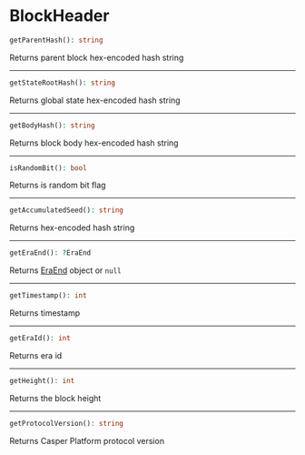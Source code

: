 # BlockHeader

```php
getParentHash(): string
```
Returns parent block hex-encoded hash string

---
```php
getStateRootHash(): string
```
Returns global state hex-encoded hash string

---
```php
getBodyHash(): string
```
Returns block body hex-encoded hash string

---
```php
isRandomBit(): bool
```
Returns is random bit flag

---
```php
getAccumulatedSeed(): string
```
Returns hex-encoded hash string

---
```php
getEraEnd(): ?EraEnd
```
Returns [EraEnd](EraEnd.md) object or `null`

---
```php
getTimestamp(): int
```
Returns timestamp

---
```php
getEraId(): int
```
Returns era id

---
```php
getHeight(): int
```
Returns the block height

---
```php
getProtocolVersion(): string
```
Returns Casper Platform protocol version
